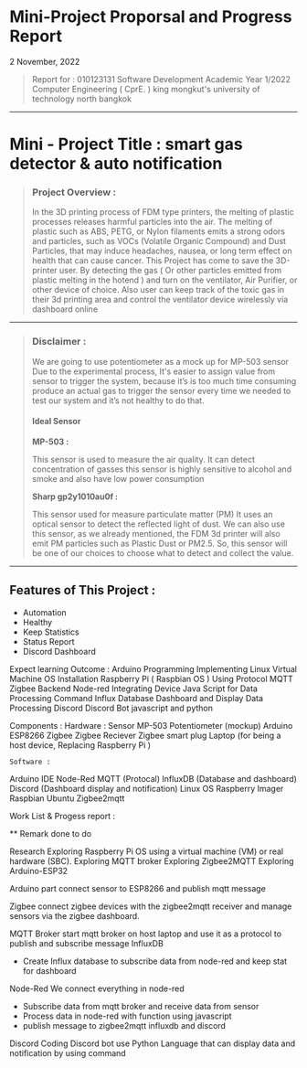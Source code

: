 

# Mini-Project Proporsal and Progress Report
2 November, 2022

> Report for : 
> 010123131 Software Development 
> Academic Year 1/2022
> Computer Engineering ( CprE. )
> king mongkut's university of technology north bangkok

* * *
  
# Mini - Project Title : smart gas detector & auto notification

> ### Project Overview :
> 
>	In the 3D printing process of FDM type printers, the melting of plastic processes releases harmful particles into the air. The melting of plastic such as ABS, PETG, or Nylon filaments emits a strong odors and particles, such as VOCs (Volatile Organic Compound) and Dust Particles, that may induce headaches, nausea, or long term effect on health that can cause cancer.
>	This Project has come to save the 3D-printer user. By detecting the gas ( Or other particles emitted from plastic melting in the hotend ) and turn on the ventilator, Air Purifier, or other device of choice. Also user can keep track of the toxic gas in their 3d printing area and control the ventilator device wirelessly via dashboard online

* * *

> ### Disclaimer :
> We are going to use potentiometer as a mock up for MP-503 sensor Due to the experimental process, It's easier to assign value from sensor to trigger the system, because it’s is too much time consuming produce an actual gas to trigger the sensor every time we needed to test our system and it’s not healthy to do that.
> 
> #### Ideal Sensor
> **MP-503 :**
> 
> This sensor is used to measure the air quality.
> It can detect concentration of gasses
> this sensor is highly sensitive to alcohol and smoke
> and also have low power consumption 
>
> **Sharp gp2y1010au0f :**
>
> This sensor used for measure particulate matter (PM)
> It uses an optical sensor to detect the reflected light of dust.
> We can also use this sensor, as we already mentioned, the FDM 3d printer will also emit PM particles such as Plastic Dust or PM2.5. So,  this sensor will be one of our choices to choose what to detect and collect the value.

* * *
 
## Features of This Project :
- Automation
- Healthy
- Keep Statistics
- Status Report
- Discord Dashboard

Expect learning Outcome :
Arduino Programming
Implementing Linux
Virtual Machine
OS Installation
Raspberry Pi ( Raspbian OS )
Using Protocol
MQTT 
Zigbee
Backend
Node-red Integrating Device
Java Script for Data Processing
Command
Influx Database
Dashboard and Display
Data Processing
Discord
Discord Bot
 javascript and python




Components :
Hardware :
Sensor 
MP-503
Potentiometer
(mockup)
Arduino
ESP8266
Zigbee 
Zigbee Reciever
Zigbee smart plug
Laptop 
(for being a host device, Replacing Raspberry Pi )


	Software :
Arduino IDE
Node-Red
MQTT (Protocal)
InfluxDB (Database and dashboard)
Discord (Dashboard display and notification)
Linux OS
Raspberry Imager
Raspbian
Ubuntu
Zigbee2mqtt






Work List & Progess report :














** Remark
done
to do

Research
 Exploring Raspberry Pi OS using a virtual machine (VM) or real hardware (SBC).
 Exploring MQTT broker
 Exploring Zigbee2MQTT
 Exploring Arduino-ESP32

Arduino part 
connect sensor to ESP8266 and publish mqtt message 





Zigbee
 connect zigbee devices with the zigbee2mqtt receiver and manage sensors via the zigbee dashboard.


MQTT Broker
start mqtt broker on host laptop and use it as a protocol to publish and subscribe message
InfluxDB
-  Create Influx database to subscribe data from node-red and keep stat for dashboard

Node-Red 
		     We connect everything in node-red 
- Subscribe data from mqtt broker and receive data from sensor
- Process data in node-red with function using javascript 
- publish message to zigbee2mqtt influxdb and discord

Discord
Coding Discord bot use Python Language that can display data and notification by using command 








